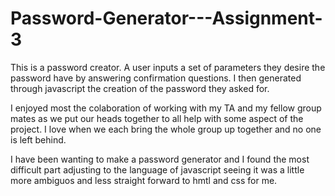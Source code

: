 # Password-Generator---Assignment-3

This is a password creator. A user inputs a set of parameters they desire the password have by answering confirmation questions. I then generated through javascript the creation of the password they asked for. 

I enjoyed most the colaboration of working with my TA and my fellow group mates as we put our heads together to all help with some aspect of the project. I love when we each bring the whole group up together and no one is left behind. 

I have been wanting to make a password generator and I found the most difficult part adjusting to the language of javascript seeing it was a little more ambiguos and less straight forward to hmtl and css for me.